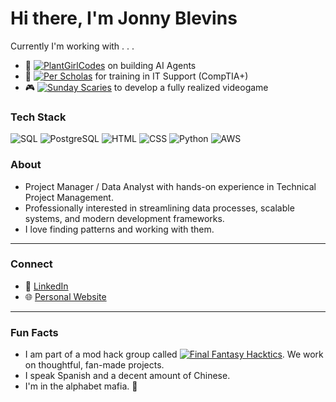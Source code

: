 # Hi there, I'm Jonny Blevins

Currently I'm working with . . .
- 🌱 [![PlantGirlCodes](https://img.shields.io/badge/PlantGirlCodes-%20-lightgreen?style=flat-square&logo=github)](https://github.com/plantgirlcodes) on building AI Agents
- 🔭 [![Per Scholas](https://img.shields.io/badge/Per_Scholas-%20-blue?style=flat-square&logo=education)](https://perscholas.org/) for training in IT Support (CompTIA+)
- 🎮 [![Sunday Scaries](https://img.shields.io/badge/Sunday_Scaries-%20-purple?style=flat-square&logo=github)](https://github.com/Sunday-Scaries/witch-hat) to develop a fully realized videogame

### Tech Stack
![SQL](https://img.shields.io/badge/-SQL-003B57?style=flat-square&logo=sqlite&logoColor=white)
![PostgreSQL](https://img.shields.io/badge/-PostgreSQL-336791?style=flat-square&logo=postgresql&logoColor=white)
![HTML](https://img.shields.io/badge/-HTML-red?style=flat-square&logo=html5&logoColor=white)
![CSS](https://img.shields.io/badge/-CSS-1572B6?style=flat-square&logo=css3&logoColor=white)
![Python](https://img.shields.io/badge/-Python-3776AB?style=flat-square&logo=python&logoColor=white)
![AWS](https://img.shields.io/badge/-AWS-232F3E?style=flat-square&logo=amazonaws&logoColor=white)




### About

- Project Manager / Data Analyst with hands-on experience in Technical Project Management.
- Professionally interested in streamlining data processes, scalable systems, and modern development frameworks.
- I love finding patterns and working with them.

---

### Connect

- 💼 [LinkedIn](https://www.linkedin.com/in/jonnyblevins/)
- 🌐 [Personal Website](https://jonnyblevins.com)

---

### Fun Facts

- I am part of a mod hack group called [![Final Fantasy Hacktics](https://img.shields.io/badge/Final_Fantasy_Hacktics-%20-red?style=flat-square&logo=gamepad)](https://ffhacktics.com/). We work on thoughtful, fan-made projects.
- I speak Spanish and a decent amount of Chinese.
- I'm in the alphabet mafia. 🌈
